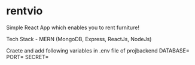# rentvio
Simple React App which enables you to rent furniture!

Tech Stack - MERN (MongoDB, Express, ReactJs, NodeJs)


Craete and add following variables in .env file of projbackend
DATABASE=
PORT=
SECRET= 
